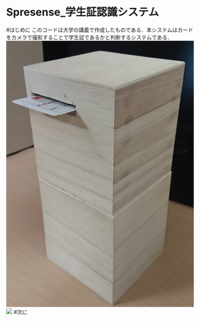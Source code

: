 # Spresense_学生証認識システム
#はじめに
このコードは大学の講義で作成したものである．本システムはカードをカメラで撮影することで学生証であるかと判断するシステムである．
![Test Image 1](/images_readme/外観図.jpg)
<img src= (/images_readme/外観図.jpg) width= "320pix">
#次に
